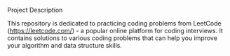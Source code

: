 Project Description

This repository is dedicated to practicing coding problems from LeetCode (https://leetcode.com/) - a popular online platform for coding interviews. It contains solutions to various coding problems that can help you improve your algorithm and data structure skills.
